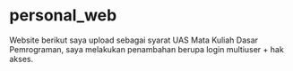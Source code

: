 # personal_web

Website berikut saya upload sebagai syarat UAS Mata Kuliah Dasar Pemrograman, saya melakukan penambahan berupa login multiuser + hak akses.
